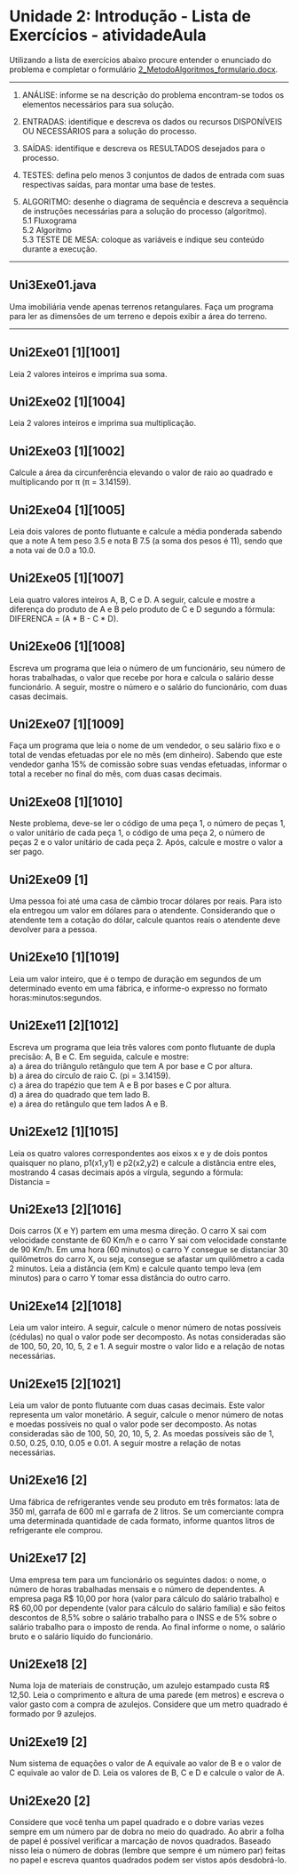 # Unidade 2: Introdução - Lista de Exercícios - atividadeAula

Utilizando a lista de exercícios abaixo procure entender o enunciado do problema e completar o formulário [2_MetodoAlgoritmos_formulario.docx](2_MetodoAlgoritmos_formulario.docx "2_MetodoAlgoritmos_formulario.docx").  

----------

1. ANÁLISE: informe se na descrição do problema encontram-se todos os elementos necessários para sua solução.  

2. ENTRADAS:  identifique e descreva os dados ou recursos DISPONÍVEIS OU NECESSÁRIOS para a solução do processo.  

3. SAÍDAS: identifique e descreva os RESULTADOS desejados para o processo.  

4. TESTES: defina pelo menos 3 conjuntos de dados de entrada com suas respectivas saídas, para montar uma base de testes.  

5. ALGORITMO: desenhe o diagrama de sequência e descreva a sequência de instruções necessárias para a solução do processo (algoritmo).  
5.1 Fluxograma  
5.2 Algoritmo  
5.3 TESTE DE MESA: coloque as variáveis e indique seu conteúdo durante a execução.  

----------

## Uni3Exe01.java

Uma imobiliária vende apenas terrenos retangulares. Faça um programa para ler as dimensões de um terreno e depois exibir a área do terreno.  

----------

## Uni2Exe01 [1][1001]  

Leia 2 valores inteiros e imprima sua soma.  

## Uni2Exe02 [1][1004]  

Leia 2 valores inteiros e imprima sua multiplicação.  

## Uni2Exe03 [1][1002]  

Calcule a área da circunferência elevando o valor de raio ao quadrado e multiplicando por π (π = 3.14159).  

## Uni2Exe04 [1][1005]  

Leia dois valores de ponto flutuante e calcule a média ponderada sabendo que a note A tem peso 3.5 e nota B 7.5 (a soma dos pesos é 11), sendo que a nota vai de 0.0 a 10.0.  

## Uni2Exe05 [1][1007]  

Leia quatro valores inteiros A, B, C e D. A seguir, calcule e mostre a diferença do produto de A e B pelo produto de C e D segundo a fórmula: DIFERENCA = (A * B - C * D).  

## Uni2Exe06 [1][1008]  

Escreva um programa que leia o número de um funcionário, seu número de horas trabalhadas, o valor que recebe por hora e calcula o salário desse funcionário. A seguir, mostre o número e o salário do funcionário, com duas casas decimais.  

## Uni2Exe07 [1][1009]  

Faça um programa que leia o nome de um vendedor, o seu salário fixo e o total de vendas efetuadas por ele no mês (em dinheiro). Sabendo que este vendedor ganha 15% de comissão sobre suas vendas efetuadas, informar o total a receber no final do mês, com duas casas decimais.  

## Uni2Exe08 [1][1010]  

Neste problema, deve-se ler o código de uma peça 1, o número de peças 1, o valor unitário de cada peça 1, o código de uma peça 2, o número de peças 2 e o valor unitário de cada peça 2. Após, calcule e mostre o valor a ser pago.  

## Uni2Exe09 [1]  

Uma pessoa foi até uma casa de câmbio trocar dólares por reais. Para isto ela entregou um valor em dólares para o atendente. Considerando que o atendente tem a cotação do dólar, calcule quantos reais o atendente deve devolver para a pessoa.  

## Uni2Exe10 [1][1019]  

Leia um valor inteiro, que é o tempo de duração em segundos de um determinado evento em uma fábrica, e informe-o expresso no formato horas:minutos:segundos.  

## Uni2Exe11 [2][1012]  

Escreva um programa que leia três valores com ponto flutuante de dupla precisão: A, B e C. Em seguida, calcule e mostre:  
a) a área do triângulo retângulo que tem A por base e C por altura.  
b) a área do círculo de raio C. (pi = 3.14159).  
c) a área do trapézio que tem A e B por bases e C por altura.  
d) a área do quadrado que tem lado B.  
e) a área do retângulo que tem lados A e B.  

## Uni2Exe12 [1][1015]  

Leia os quatro valores correspondentes aos eixos x e y de dois pontos quaisquer no plano, p1(x1,y1) e p2(x2,y2) e calcule a distância entre eles, mostrando 4 casas decimais após a vírgula, segundo a fórmula:  
Distancia =  

## Uni2Exe13 [2][1016]  

Dois carros (X e Y) partem em uma mesma direção. O carro X sai com velocidade constante de 60 Km/h e o carro Y sai com velocidade constante de 90 Km/h. Em uma hora (60 minutos) o carro Y consegue se distanciar 30 quilômetros do carro X, ou seja, consegue se afastar um quilômetro a cada 2 minutos. Leia a distância (em Km) e calcule quanto tempo leva (em minutos) para o carro Y tomar essa distância do outro carro.  

## Uni2Exe14 [2][1018]  

Leia um valor inteiro. A seguir, calcule o menor número de notas possíveis (cédulas) no qual o valor pode ser decomposto. As notas consideradas são de 100, 50, 20, 10, 5, 2 e 1. A seguir mostre o valor lido e a relação de notas necessárias.  

## Uni2Exe15 [2][1021]  

Leia um valor de ponto flutuante com duas casas decimais. Este valor representa um valor monetário. A seguir, calcule o menor número de notas e moedas possíveis no qual o valor pode ser decomposto. As notas consideradas são de 100, 50, 20, 10, 5, 2. As moedas possíveis são de 1, 0.50, 0.25, 0.10, 0.05 e 0.01. A seguir mostre a relação de notas necessárias.  

## Uni2Exe16 [2]  

Uma fábrica de refrigerantes vende seu produto em três formatos: lata de 350 ml, garrafa de 600 ml e garrafa de 2 litros. Se um comerciante compra uma determinada quantidade de cada formato, informe quantos litros de refrigerante ele comprou.  

## Uni2Exe17 [2]

Uma empresa tem para um funcionário os seguintes dados: o nome, o número de horas trabalhadas mensais e o número de dependentes. A empresa paga R$ 10,00 por hora (valor para cálculo do salário trabalho) e R$ 60,00 por dependente (valor para cálculo do salário família) e são feitos descontos de 8,5% sobre o salário trabalho para o INSS e de 5% sobre o salário trabalho para o imposto de renda. Ao final informe o nome, o salário bruto e o salário líquido do funcionário.  

## Uni2Exe18 [2]

Numa loja de materiais de construção, um azulejo estampado custa R$ 12,50. Leia o comprimento e altura de uma parede (em metros) e escreva o valor gasto com a compra de azulejos. Considere que um metro quadrado é formado por 9 azulejos.  

## Uni2Exe19 [2]  

Num sistema de equações o valor de A equivale ao valor de B e o valor de C equivale ao valor de D. Leia os valores de B, C e D e calcule o valor de A.  

## Uni2Exe20 [2]  

Considere que você tenha um papel quadrado e o dobre varias vezes sempre em um número par de dobra no meio do quadrado. Ao abrir a folha de papel é possível verificar a marcação de novos quadrados. Baseado nisso leia o número de dobras (lembre que sempre é um número par) feitas no papel e escreva quantos quadrados podem ser vistos após desdobrá-lo.  
